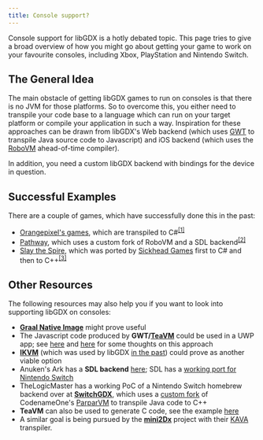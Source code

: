 ```yaml
---
title: Console support?
---
```

Console support for libGDX is a hotly debated topic. This page tries to give a broad overview of how you might go about getting your game to work on your favourite consoles, including Xbox, PlayStation and Nintendo Switch.

## The General Idea
The main obstacle of getting libGDX games to run on consoles is that there is no JVM for those platforms. So to overcome this, you either need to transpile your code base to a language which can run on your target platform or compile your application in such a way. Inspiration for these approaches can be drawn from libGDX's Web backend (which uses [GWT](https://www.gwtproject.org/) to transpile Java source code to Javascript) and iOS backend (which uses the [RoboVM](https://github.com/MobiVM/robovm) ahead-of-time compiler).

In addition, you need a custom libGDX backend with bindings for the device in question.

## Successful Examples
There are a couple of games, which have successfully done this in the past:
- [Orangepixel's games](https://www.orangepixel.net/category/games/), which are transpiled to C#<sup><a href="https://web.archive.org/web/20231211232755/https://cdn.discordapp.com/attachments/348229413785305089/1154868391887245332/image.png">[1]</a></sup>
- [Pathway](https://store.steampowered.com/app/546430/Pathway/), which uses a custom fork of RoboVM and a SDL backend<sup><a href="https://www.reddit.com/r/NintendoSwitch/comments/npx21u/comment/h07ls1u/">[2]</a></sup>
- [Slay the Spire](https://store.steampowered.com/app/646570/Slay_the_Spire/), which was ported by [Sickhead Games](https://www.sickhead.com/) first to C# and then to C++<sup><a href="https://pbs.twimg.com/media/ETkH_QvXkAAD2N7?format=png">[3]</a></sup>

## Other Resources
The following resources may also help you if you want to look into supporting libGDX on consoles:
- **[Graal Native Image](https://www.graalvm.org/22.0/reference-manual/native-image/)** might prove useful
-  The Javascript code produced by **GWT/[TeaVM](/roadmap/#teavm)** could be used in a UWP app; see [here](https://web.archive.org/web/20200428040905/https://www.badlogicgames.com/forum/viewtopic.php?f=17&t=14766) and [here](https://github.com/libgdx/libgdx/issues/5330) for some thoughts on this approach
- **[IKVM](https://github.com/ikvm-revived/ikvm)** (which was used by libGDX [in the past](https://code.google.com/archive/p/libgdx/wikis/IOSWIP.wiki)) could prove as another viable option
- Anuken's Ark has a **SDL backend** [here](https://github.com/Anuken/Arc/tree/master/backends/backend-sdl); SDL has a [working port for Nintendo Switch](https://wiki.libsdl.org/Installation#nintendo_switch)
- TheLogicMaster has a working PoC of a Nintendo Switch homebrew backend over at **[SwitchGDX](https://github.com/TheLogicMaster/SwitchGDX)**, which uses a [custom fork](https://github.com/TheLogicMaster/clearwing-vm) of CodenameOne's [ParparVM](https://github.com/codenameone/CodenameOne/tree/master/vm) to transpile Java code to C++
- **TeaVM** can also be used to generate C code, see the example [here](https://github.com/konsoletyper/teavm/blob/5a0c4183896f42ccfc8010c7a7dc2cceb5956c21/samples/benchmark/src/main/java/org/teavm/samples/benchmark/teavm/Gtk3BenchmarkStarter.java)
- A similar goal is being pursued by the **[mini2Dx](https://github.com/mini2Dx/mini2Dx)** project with their [KAVA](https://viridiansoftware.com/software/kava) transpiler.
